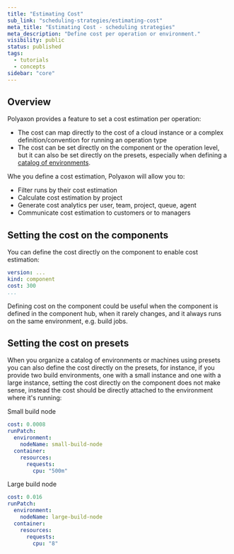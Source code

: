 ```yaml
---
title: "Estimating Cost"
sub_link: "scheduling-strategies/estimating-cost"
meta_title: "Estimating Cost - scheduling strategies"
meta_description: "Define cost per operation or environment."
visibility: public
status: published
tags:
  - tutorials
  - concepts
sidebar: "core"
---
```


## Overview

Polyaxon provides a feature to set a cost estimation per operation:
 * The cost can map directly to the cost of a cloud instance or a complex definition/convention for running an operation type 
 * The cost can be set directly on the component or the operation level, but it can also be set directly on the presets, especially when defining a [catalog of environments](/docs/core/scheduling-presets/machines-catalog/).

Whe you define a cost estimation, Polyaxon will allow you to:
 * Filter runs by their cost estimation
 * Calculate cost estimation by project
 * Generate cost analytics per user, team, project, queue, agent
 * Communicate cost estimation to customers or to managers
  
## Setting the cost on the components

You can define the cost directly on the component to enable cost estimation:

```yaml
version: ...
kind: component
cost: 300
...
```

Defining cost on the component could be useful when the component is defined in the component hub, when it rarely changes, and it always runs on the same environment, e.g. build jobs.

## Setting the cost on presets

When you organize a catalog of environments or machines using presets you can also define the cost directly on the presets, for instance, 
if you provide two build environments, one with a small instance and one with a large instance, setting the cost directly on the component 
does not make sense, instead the cost should be directly attached to the environment where it's running:

Small build node

```yaml
cost: 0.0008
runPatch:
  environment:
    nodeName: small-build-node
  container:
    resources:
      requests:
        cpu: "500m"
```  

Large build node

```yaml
cost: 0.016
runPatch:
  environment:
    nodeName: large-build-node
  container:
    resources:
      requests:
        cpu: "8"
```  

